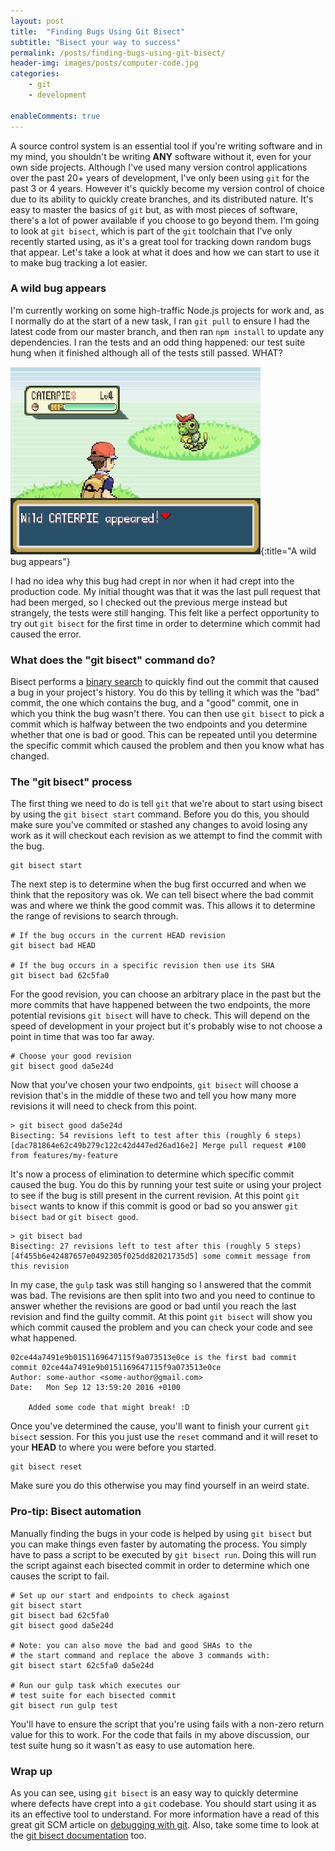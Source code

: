 ```yaml
---
layout: post
title:  "Finding Bugs Using Git Bisect"
subtitle: "Bisect your way to success"
permalink: /posts/finding-bugs-using-git-bisect/
header-img: images/posts/computer-code.jpg
categories:
    - git
    - development

enableComments: true
---
```


A source control system is an essential tool if you're writing software and in my mind, you shouldn't be writing **ANY** software without it, even for your own side projects. Although I've used many version control applications over the past 20+ years of development, I've only been using `git` for the past 3 or 4 years. However it's quickly become my version control of choice due to its ability to quickly create branches, and its distributed nature. It's easy to master the basics of `git` but, as with most pieces of software, there's a lot of power available if you choose to go beyond them. I'm going to look at `git bisect`, which is part of the `git` toolchain that I've only recently started using, as it's a great tool for tracking down random bugs that appear. Let's take a look at what it does and how we can start to use it to make bug tracking a lot easier.

### A wild bug appears

I'm currently working on some high-traffic Node.js projects for work and, as I normally do at the start of a new task, I ran `git pull` to ensure I had the latest code from our master branch, and then ran `npm install` to update any dependencies. I ran the tests and an odd thing happened: our test suite hung when it finished although all of the tests still passed. WHAT?

![A wild bug appears](/images/posts/a-wild-bug-appeared.jpg){:title="A wild bug appears"}

I had no idea why this bug had crept in nor when it had crept into the production code. My initial thought was that it was the last pull request that had been merged, so I checked out the previous merge instead but strangely, the tests were still hanging. This felt like a perfect opportunity to try out `git bisect` for the first time in order to determine which commit had caused the error.

### What does the "git bisect" command do?

Bisect performs a [binary search](https://en.wikipedia.org/wiki/Binary_search_algorithm) to quickly find out the commit that caused a bug in your project's history. You do this by telling it which was the "bad" commit, the one which contains the bug, and a "good" commit, one in which you think the bug wasn't there. You can then use `git bisect` to pick a commit which is halfway between the two endpoints and you determine whether that one is bad or good. This can be repeated until you determine the specific commit which caused the problem and then you know what has changed.

### The "git bisect" process

The first thing we need to do is tell `git` that we're about to start using bisect by using the `git bisect start` command. Before you do this, you should make sure you've commited or stashed any changes to avoid losing any work as it will checkout each revision as we attempt to find the commit with the bug.

``` shell
git bisect start
```

The next step is to determine when the bug first occurred and when we think that the repository was ok. We can tell bisect where the bad commit was and where we think the good commit was. This allows it to determine the range of revisions to search through.

``` shell
# If the bug occurs in the current HEAD revision
git bisect bad HEAD

# If the bug occurs in a specific revision then use its SHA
git bisect bad 62c5fa0
```

For the good revision, you can choose an arbitrary place in the past but the more commits that have happened between the two endpoints, the more potential revisions `git bisect` will have to check. This will depend on the speed of development in your project but it's probably wise to not choose a point in time that was too far away.

``` shell
# Choose your good revision
git bisect good da5e24d
```

Now that you've chosen your two endpoints, `git bisect` will choose a revision that's in the middle of these two and tell you how many more revisions it will need to check from this point.

```
> git bisect good da5e24d
Bisecting: 54 revisions left to test after this (roughly 6 steps)
[dac781864e62c49b279c122c42d447ed26ad16e2] Merge pull request #100 from features/my-feature
```

It's now a process of elimination to determine which specific commit caused the bug. You do this by running your test suite or using your project to see if the bug is still present in the current revision. At this point `git bisect` wants to know if this commit is good or bad so you answer `git bisect bad` or `git bisect good`.

```
> git bisect bad
Bisecting: 27 revisions left to test after this (roughly 5 steps)
[4f455b6e42487657e0492305f025dd82021735d5] some commit message from this revision
```

In my case, the `gulp` task was still hanging so I answered that the commit was bad. The revisions are then split into two and you need to continue to answer whether the revisions are good or bad until you reach the last revision and find the guilty commit. At this point `git bisect` will show you which commit caused the problem and you can check your code and see what happened.

```
02ce44a7491e9b0151169647115f9a073513e0ce is the first bad commit
commit 02ce44a7491e9b0151169647115f9a073513e0ce
Author: some-author <some-author@gmail.com>
Date:   Mon Sep 12 13:59:20 2016 +0100

    Added some code that might break! :D
```

Once you've determined the cause, you'll want to finish your current `git bisect` session. For this you just use the `reset` command and it will reset to your **HEAD** to where you were before you started.

``` shell
git bisect reset
```

Make sure you do this otherwise you may find yourself in an weird state.

### Pro-tip: Bisect automation

Manually finding the bugs in your code is helped by using `git bisect` but you can make things even faster by automating the process. You simply have to pass a script to be executed by `git bisect run`. Doing this will run the script against each bisected commit in order to determine which one causes the script to fail.

``` shell
# Set up our start and endpoints to check against
git bisect start
git bisect bad 62c5fa0
git bisect good da5e24d

# Note: you can also move the bad and good SHAs to the
# the start command and replace the above 3 commands with:
git bisect start 62c5fa0 da5e24d

# Run our gulp task which executes our
# test suite for each bisected commit
git bisect run gulp test
```

You'll have to ensure the script that you're using fails with a non-zero return value for this to work. For the code that fails in my above discussion, our test suite hung so it wasn't as easy to use automation here.

### Wrap up

As you can see, using `git bisect` is an easy way to quickly determine where defects have crept into a `git` codebase. You should start using it as its an effective tool to understand. For more information have a read of this great git SCM article on [debugging with git](https://git-scm.com/book/en/v2/Git-Tools-Debugging-with-Git). Also, take some time to look at the [git bisect documentation](https://git-scm.com/docs/git-bisect) too.

